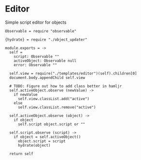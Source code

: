 Editor
======

Simple script editor for objects

    Observable = require "observable"

    {hydrate} = require "./object_updater"

    module.exports = ->
      self =
        script: Observable ""
        activeObject: Observable null
        error: Observable ""

      self.view = require("./templates/editor")(self).children[0]
      document.body.appendChild self.view

      # TODO: Figure out how to add class better in hamljr
      self.activeObject.observe (newValue) ->
        if newValue
          self.view.classList.add("active")
        else
          self.view.classList.remove("active")

      self.activeObject.observe (object) ->
        if object
          self.script object.script or ""

      self.script.observe (script) ->
        if object = self.activeObject()
          object.script = script
          hydrate(object)

      return self
